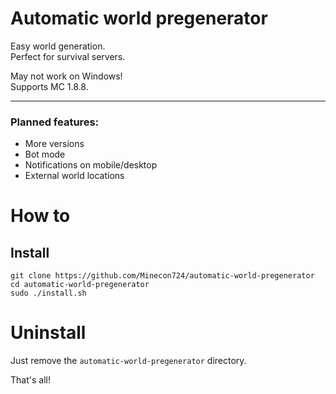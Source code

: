 # Automatic world pregenerator

Easy world generation.\
Perfect for survival servers.

May not work on Windows!\
Supports MC 1.8.8.
***

### Planned features:
- More versions
- Bot mode
- Notifications on mobile/desktop
- External world locations

# How to
## Install
```
git clone https://github.com/Minecon724/automatic-world-pregenerator
cd automatic-world-pregenerator
sudo ./install.sh
```
# Uninstall
Just remove the `automatic-world-pregenerator` directory.

That's all!
